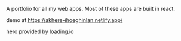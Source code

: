 A portfolio for all my web apps. Most of these apps are built in react.

demo at https://akhere-ihoeghinlan.netlify.app/

hero provided by loading.io

